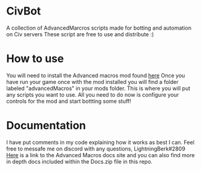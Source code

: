 # CivBot
A collection of AdvancedMarcros scripts made for botting and automation on Civ servers
These script are free to use and distribute :)
# How to use
You will need to install the Advanced macros mod found [here](https://www.curseforge.com/minecraft/mc-mods/advanced-macros/files/all)
Once you have run your game once with the mod installed you will find a folder labeled "advancedMacros" in your mods folder. This is where you will put any scripts you want to use. All you need to do now is configure your controls for the mod and start bottting some stuff!
# Documentation
I have put comments in my code explaining how it works as best I can. Feel free to messafe me on discord with any questions, LightningBerk#2809
[Here](https://advancedmacros.github.io/docs/reference/functions/) is a link to the Advanced Macros docs site and you can also find more in depth docs included within the Docs.zip file in this repo.
